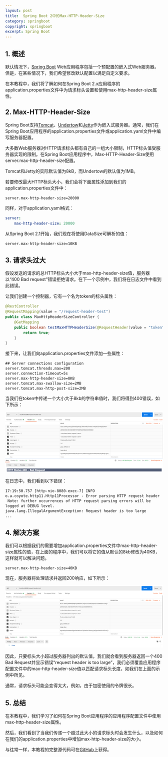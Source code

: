 ```yaml
---
layout: post
title:  Spring Boot 2中的Max-HTTP-Header-Size
category: springboot
copyright: springboot
excerpt: Spring Boot
---
```


## 1. 概述

默认情况下，[Spring Boot]() Web应用程序包括一个预配置的嵌入式Web服务器。但是，在某些情况下，我们希望修改默认配置以满足自定义要求。

在本教程中，我们将了解如何在Spring Boot 2.x应用程序的application.properties文件中为请求标头设置和使用max-http-header-size属性。

## 2. Max-HTTP-Header-Size

Spring Boot支持[Tomcat]()、[Undertow]()和[Jetty]()作为嵌入式服务器。通常，我们在Spring Boot应用程序的application.properties文件或application.yaml文件中编写服务器配置。

大多数Web服务器对HTTP请求标头都有自己的一组大小限制，HTTP标头值受服务器实现的限制。在Spring Boot应用程序中，Max-HTTP-Header-Size使用server.max-http-header-size配置。

Tomcat和Jetty的实际默认值为8kB，而Undertow的默认值为1MB。

若要修改最大HTTP标头大小，我们会将下面属性添加到我们的application.properties文件中：

```properties
server.max-http-header-size=20000
```

同样，对于application.yaml格式：

```yaml
server:
    max-http-header-size: 20000
```

从Spring Boot 2.1开始，我们现在将使用DataSize可解析的值：

```properties
server.max-http-header-size=10KB
```

## 3. 请求头过大

假设发送的请求的总HTTP标头大小大于max-http-header-size值，服务器以“400 Bad request”错误拒绝请求。在下一个示例中，我们将在日志文件中看到此错误。

让我们创建一个控制器，它有一个名为token的标头属性：

```java
@RestController
@RequestMapping(value = "/request-header-test")
public class MaxHttpHeaderSizeController {
	@GetMapping
	public boolean testMaxHTTPHeaderSize(@RequestHeader(value = "token") String token) {
		return true;
	}
}
```

接下来，让我们向application.properties文件添加一些属性：

```properties
## Server connections configuration
server.tomcat.threads.max=200
server.connection-timeout=5s
server.max-http-header-size=8KB
server.tomcat.max-swallow-size=2MB
server.tomcat.max-http-post-size=2MB
```

当我们在token中传递一个大小大于8kb的字符串值时，我们将得到400错误，如下所示：

![](/assets/images/2023/springboot/springbootmaxhttpheadersize01.png)

在日志中，我们看到以下错误：

```shell
17:19:50.757 [http-nio-8080-exec-7] INFO  o.a.coyote.http11.Http11Processor - Error parsing HTTP request header
 Note: further occurrences of HTTP request parsing errors will be logged at DEBUG level.
java.lang.IllegalArgumentException: Request header is too large
...
```

## 4. 解决方案

我们可以根据我们的需要增加application.properties文件中max-http-header-size属性的值，在上面的程序中，我们可以将它的值从默认的8kb修改为40KB，这样就可以解决问题。

```properties
server.max-http-header-size=40KB
```

现在，服务器将处理请求并返回200响应，如下所示：

![](/assets/images/2023/springboot/springbootmaxhttpheadersize02.png)

因此，只要标头大小超过服务器列出的默认值，我们就会看到服务器返回一个400 Bad Request并显示错误“request header is too large”，我们必须覆盖应用程序配置文件中的max-http-header-size值以匹配请求标头长度，如我们在上面的示例中所见。

通常，请求标头可能会变得太大，例如，由于加密使用的令牌很长。

## 5. 总结

在本教程中，我们学习了如何在Spring Boot应用程序的应用程序配置文件中使用max-http-header-size属性。

然后，我们看到了当我们传递一个超过此大小的请求标头时会发生什么，以及如何在我们的application.properties中增加max-http-header-size的大小。

与往常一样，本教程的完整源代码可在[GitHub](https://github.com/tuyucheng7/taketoday-tutorial4j/tree/master/spring-boot-modules/spring-boot-runtime-2)上获得。
